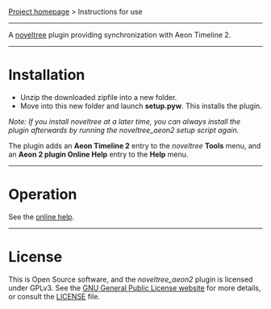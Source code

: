 [Project homepage](https://peter88213.github.io/noveltree_aeon2) > Instructions for use

--- 

A [noveltree](https://peter88213.github.io/noveltree/) plugin providing synchronization with Aeon Timeline 2. 

---

# Installation

- Unzip the downloaded zipfile into a new folder.
- Move into this new folder and launch **setup.pyw**. This installs the plugin.

*Note: If you install noveltree at a later time, you can always install the plugin afterwards by running the noveltree_aeon2 setup script again.*

The plugin adds an **Aeon Timeline 2** entry to the *noveltree* **Tools** menu, and an **Aeon 2 plugin Online Help** entry to the **Help** menu. 

---

# Operation

See the [online help](https://peter88213.github.io/noveltree-help/noveltree_aeon2/).

---

# License

This is Open Source software, and the *noveltree_aeon2* plugin is licensed under GPLv3. See the
[GNU General Public License website](https://www.gnu.org/licenses/gpl-3.0.en.html) for more
details, or consult the [LICENSE](https://github.com/peter88213/noveltree_aeon2/blob/main/LICENSE) file.

